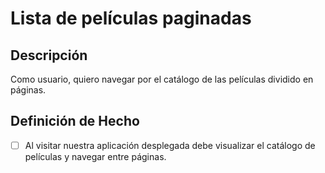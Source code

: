 # Lista de películas paginadas

## Descripción

Como usuario, quiero navegar por el catálogo de las películas dividido en páginas.

## Definición de Hecho

- [ ] Al visitar nuestra aplicación desplegada debe visualizar el catálogo de películas y navegar entre páginas.
